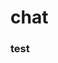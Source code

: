# chat
<h3>test</h3>
    <script>
      var username;
      openModal("myModal");
 
      // Function that append message to our UL tag. 
      function appendToMessages(message) {
        var ul = document.getElementById("messages");
        var li = document.createElement("li");
        li.appendChild(document.createTextNode(message));
        li.setAttribute("id", "element4");
        ul.appendChild(li);
      }
      
      //Function that set the user name.
      function setName(name) {
        username = document.getElementById("userId").value;
        closeModal("myModal");
        startReadingMessages();
      }
 
      //Function to close the modals (Select Username. Delete messages window)
      function startReadingMessages() {
        setInterval(function () { readMessages(); }, 1500);
      }
 
      function closeModal(modalId) {
        var modal = document.getElementById(modalId);
        modal.style.display = "none";
      }
 
      //Function to open the modals (Select Username. Delete messages window)
      function openModal(modalId) {
        var modal = document.getElementById(modalId);
        modal.style.display = "block";
      }
      
      // Send HTTP Post request to our server with the our message.
      function sendMessage() {
        var messageBox = document.getElementById("m");
        var message = username + ": " + messageBox.value;
        xhr = new XMLHttpRequest();
        xhr.open('POST', 'http://10.10.10.1/sendMessage');
        xhr.setRequestHeader('Content-Type', 'application/x-www-form-urlencoded');
        xhr.onload = function () {
          if (xhr.status === 200) {
            messageBox.value = '';
            readMessages();
          }
          else if (xhr.status !== 200) {
            alert('Request failed.  Returned status of ' + xhr.status);
          }
        };
        xhr.send(encodeURI('message=' + message));
      }
 
      //Send request to our web server to fetch the messages and add it in a list.
      function readMessages() {
        var xhr = new XMLHttpRequest();
        xhr.open('GET', 'http://10.10.10.1/readMessages');
        xhr.onload = function () {
          if (xhr.status === 200) {
            document.getElementById("messages").innerHTML = '';
            var msgArr = xhr.responseText.toString().replace(/\n$/, "").split(/\n/);
            msgArr.forEach(function (entry) {
              appendToMessages(entry);
            });
          }
          else {
            alert('Request failed.  Returned status of ' + xhr.status);
          }
        };
        xhr.send();
      }
 
      // Send request to our server to delete the messages
      function clearMessages() {
        var xhr = new XMLHttpRequest();
        xhr.open('GET', 'http://10.10.10.1/clearMessages');
        xhr.onload = function () {
          if (xhr.status === 200) {
            closeModal("deleteModal");
          }
          else {
            alert('Request failed.  Returned status of ' + xhr.status);
          }
        };
        xhr.send();
      }
 
    </script>
